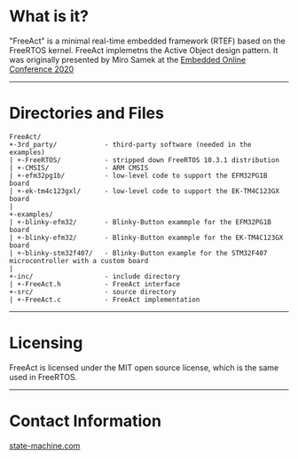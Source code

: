# What is it?
"FreeAct" is a minimal real-time embedded framework (RTEF) based on the
FreeRTOS kernel. FreeAct implemetns the Active Object design pattern.
It was originally presented by Miro Samek at the
[Embedded Online Conference 2020](https://www.embeddedonlineconference.com/session/Modern_Embedded_Software_Goes_Beyond_the_RTOS)


---------------------------------------------------------------------
# Directories and Files

```
FreeAct/
+-3rd_party/       		- third-party software (needed in the examples)
| +-FreeRTOS/      		- stripped down FreeRTOS 10.3.1 distribution
| +-CMSIS/         		- ARM CMSIS
| +-efm32pg1b/     		- low-level code to support the EFM32PG1B board
| +-ek-tm4c123gxl/ 		- low-level code to support the EK-TM4C123GX board
|
+-examples/
| +-blinky-efm32/  		- Blinky-Button exammple for the EFM32PG1B board
| +-blinky-efm32/  		- Blinky-Button exammple for the EK-TM4C123GX board
| +-blinky-stm32f407/	- Blinky-Button example for the STM32F407 microcontroller with a custom board
|
+-inc/             		- include directory
| +-FreeAct.h      		- FreeAct interface
+-src/             		- source directory
| +-FreeAct.c      		- FreeAct implementation
```

---------------------------------------------------------------------
# Licensing
FreeAct is licensed under the MIT open source license, which is the same
used in FreeRTOS.


---------------------------------------------------------------------
# Contact Information

[state-machine.com](https://www.state-machine.com)
